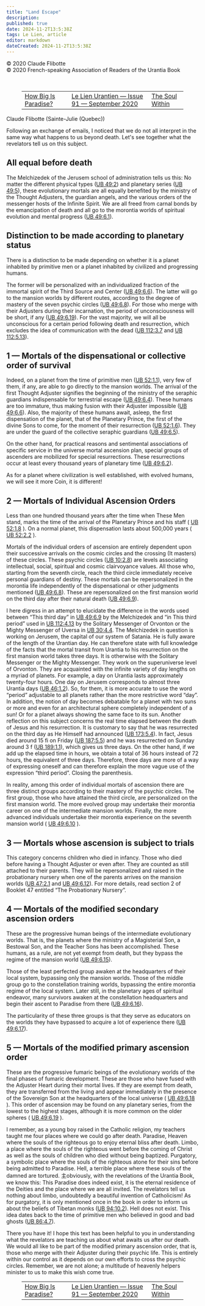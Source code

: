 ```yaml
---
title: "Land Escape"
description: 
published: true
date: 2024-11-2T13:5:38Z
tags: Le Lien, article
editor: markdown
dateCreated: 2024-11-2T13:5:38Z
---
```


<p class="v-card v-sheet theme--light grey lighten-3 px-2">© 2020 Claude Flibotte<br>© 2020 French-speaking Association of Readers of the Urantia Book</p>
<br>
<figure class="table chapter-navigator">
  <table>
    <tbody>
      <tr>
        <td>
        <a href="/en/article/Patrick_Morelli/Quelle_Est_La_Dimension_Du_Paradis">
          <span class="mdi mdi-arrow-left-drop-circle"></span><span class="pl-2">How Big Is Paradise?</span>
        </a>
        </td>
        <td>
        <a href="/en/index/articles_le_lien#le-lien-urantien-issue-91-septembre-2020">
          <span class="mdi mdi-book-open-variant"></span><span class="pl-2">Le Lien Urantien — Issue 91 — September 2020</span>
        </a>
        </td>
        <td>
        <a href="/en/article/Andre_Desjardins/L_ame_En_Soi">
          <span class="pr-2">The Soul Within</span><span class="mdi mdi-arrow-right-drop-circle"></span>
        </a>
        </td>
      </tr>
    </tbody>
  </table>
</figure>



Claude Flibotte (Sainte-Julie (Quebec))

Following an exchange of emails, I noticed that we do not all interpret in the same way what happens to us beyond death. Let's see together what the revelators tell us on this subject.

## All equal before death

The Melchizedek of the Jerusem school of administration tells us this: No matter the different physical types (<a id="a43_111"></a>[UB 49:2](/en/The_Urantia_Book/49#p2)) and planetary series (<a id="a43_172"></a>[UB 49:5](/en/The_Urantia_Book/49#p5)), these evolutionary mortals are all equally benefited by the ministry of the Thought Adjusters, the guardian angels, and the various orders of the messenger hosts of the Infinite Spirit. We are all freed from carnal bonds by the emancipation of death and all go to the morontia worlds of spiritual evolution and mental progress (<a id="a43_540"></a>[UB 49:6.1](/en/The_Urantia_Book/49#p6_1)).

## Distinction to be made according to planetary status

There is a distinction to be made depending on whether it is a planet inhabited by primitive men or a planet inhabited by civilized and progressing humans.

The former will be personalized with an individualized fraction of the immortal spirit of the Third Source and Center (<a id="a49_119"></a>[UB 49:6.6](/en/The_Urantia_Book/49#p6_6)). The latter will go to the mansion worlds by different routes, according to the degree of mastery of the seven psychic circles (<a id="a49_290"></a>[UB 49:6.8](/en/The_Urantia_Book/49#p6_8)). For those who merge with their Adjusters during their incarnation, the period of unconsciousness will be short, if any (<a id="a49_454"></a>[UB 49:6.19](/en/The_Urantia_Book/49#p6_19)). For the vast majority, we will all be unconscious for a certain period following death and resurrection, which excludes the idea of communication with the dead (<a id="a49_661"></a>[UB 112:3.7](/en/The_Urantia_Book/112#p3_7) and <a id="a49_709"></a>[UB 112:5.13](/en/The_Urantia_Book/112#p5_13)).

## 1 — Mortals of the dispensational or collective order of survival

Indeed, on a planet from the time of primitive men (<a id="a53_52"></a>[UB 52:1.1](/en/The_Urantia_Book/52#p1_1)), very few of them, if any, are able to go directly to the mansion worlds. The arrival of the first Thought Adjuster signifies the beginning of the ministry of the seraphic guardians indispensable for terrestrial escape (<a id="a53_315"></a>[UB 49:6.4](/en/The_Urantia_Book/49#p6_4)). These humans are too immature, thus making fusion with their Adjuster impossible (<a id="a53_441"></a>[UB 49:6.6](/en/The_Urantia_Book/49#p6_6)). Also, the majority of these humans await, asleep, the first dispensation of the planet, that of the Planetary Prince, the first of the divine Sons to come, for the moment of their resurrection (<a id="a53_679"></a>[UB 52:1.6](/en/The_Urantia_Book/52#p1_6)). They are under the guard of the collective seraphic guardians (<a id="a53_786"></a>[UB 49:6.5](/en/The_Urantia_Book/49#p6_5)).

On the other hand, for practical reasons and sentimental associations of specific service in the universe mortal ascension plan, special groups of ascenders are mobilized for special resurrections. These resurrections occur at least every thousand years of planetary time (<a id="a55_273"></a>[UB 49:6.2](/en/The_Urantia_Book/49#p6_2)).

As for a planet where civilization is well established, with evolved humans, we will see it more Coin, it is different!

## 2 — Mortals of Individual Ascension Orders

Less than one hundred thousand years after the time when These Men stand, marks the time of the arrival of the Planetary Prince and his staff ( <a id="a61_144"></a>[UB 52:1.8](/en/The_Urantia_Book/52#p1_8) ). On a normal planet, this dispensation lasts about 500,000 years ( <a id="a61_255"></a>[UB 52:2.2](/en/The_Urantia_Book/52#p2_2) ).

Mortals of the individual orders of ascension are entirely dependent upon their successive arrivals on the cosmic circles and the crossing (It masters) of these circles. These psychic circles (<a id="a63_193"></a>[UB 10:2.8](/en/The_Urantia_Book/10#p2_8)) are levels associating intellectual, social, spiritual and cosmic clairvoyance values. All those who, starting from the seventh circle, reach the third circle immediately receive personal guardians of destiny. These mortals can be repersonalized in the morontia life independently of the dispensational or other judgments mentioned (<a id="a63_569"></a>[UB 49:6.8](/en/The_Urantia_Book/49#p6_8)). These are repersonalized on the first mansion world on the third day after their natural death (<a id="a63_709"></a>[UB 49:6.9](/en/The_Urantia_Book/49#p6_9)).

I here digress in an attempt to elucidate the difference in the words used between “This third day” in <a id="a65_103"></a>[UB 49:6.9](/en/The_Urantia_Book/49#p6_9) by the Melchizedek and “in This third period” used in <a id="a65_199"></a>[UB 112:4.13](/en/The_Urantia_Book/112#p4_13) by the Solitary Messenger of Orvonton or the Mighty Messenger of Uversa in <a id="a65_320"></a>[UB 30:4.4](/en/The_Urantia_Book/30#p4_4). The Melchizedek in question is working on Jerusem, the capital of our system of Satania. He is fully aware of the length of the Urantian day. He can therefore state with full knowledge of the facts that the mortal transit from Urantia to his resurrection on the first mansion world takes three days. It is otherwise with the Solitary Messenger or the Mighty Messenger. They work on the superuniverse level of Orvonton. They are acquainted with the infinite variety of day lengths on a myriad of planets. For example, a day on Urantia lasts approximately twenty-four hours. One day on Jerusem corresponds to almost three Urantia days (<a id="a65_997"></a>[UB 46:1.2](/en/The_Urantia_Book/46#p1_2)). So, for them, it is more accurate to use the word “period” adjustable to all planets rather than the more restrictive word “day”. In addition, the notion of day becomes debatable for a planet with two suns or more and even for an architectural sphere completely independent of a sun! Or for a planet always showing the same face to its sun. Another reflection on this subject concerns the real time elapsed between the death of Jesus and his resurrection. It is customary to say that he was resurrected on the third day as He Himself had announced (<a id="a65_1590"></a>[UB 173:5.4](/en/The_Urantia_Book/173#p5_4)). In fact, Jesus died around 15 fi on Friday (<a id="a65_1680"></a>[UB 187:5.5](/en/The_Urantia_Book/187#p5_5)) and he was resurrected on Sunday around 3 f (<a id="a65_1770"></a>[UB 189:1.1](/en/The_Urantia_Book/189#p1_1)), which gives us three days. On the other hand, if we add up the elapsed time in hours, we obtain a total of 36 hours instead of 72 hours, the equivalent of three days. Therefore, three days are more of a way of expressing oneself and can therefore explain the more vague use of the expression “third period”. Closing the parenthesis.

In reality, among this order of individual mortals of ascension there are three distinct groups according to their mastery of the psychic circles. The first group, those who have attained the third circle, are personalized on the first mansion world. The more evolved group may undertake their morontia career on one of the intermediate mansion worlds. Finally, the more advanced individuals undertake their morontia experience on the seventh mansion world ( <a id="a67_459"></a>[UB 49:6.10](/en/The_Urantia_Book/49#p6_10) ).

## 3 — Mortals whose ascension is subject to trials

This category concerns children who died in infancy. Those who died before having a Thought Adjuster or even after. They are counted as still attached to their parents. They will be repersonalized and raised in the probationary nursery when one of the parents arrives on the mansion worlds (<a id="a71_291"></a>[UB 47:2.1](/en/The_Urantia_Book/47#p2_1) and <a id="a71_337"></a>[UB 49:6.12](/en/The_Urantia_Book/49#p6_12)). For more details, read section 2 of Booklet 47 entitled “The Probationary Nursery”.

## 4 — Mortals of the modified secondary ascension orders

These are the progressive human beings of the intermediate evolutionary worlds. That is, the planets where the ministry of a Magisterial Son, a Bestowal Son, and the Teacher Sons has been accomplished. These humans, as a rule, are not yet exempt from death, but they bypass the regime of the mansion world (<a id="a75_307"></a>[UB 49:6.15](/en/The_Urantia_Book/49#p6_15)).

Those of the least perfected group awaken at the headquarters of their local system, bypassing only the mansion worlds. Those of the middle group go to the constellation training worlds, bypassing the entire morontia regime of the local system. Later still, in the planetary ages of spiritual endeavor, many survivors awaken at the constellation headquarters and begin their ascent to Paradise from there (<a id="a77_406"></a>[UB 49:6.16](/en/The_Urantia_Book/49#p6_16)).

The particularity of these three groups is that they serve as educators on the worlds they have bypassed to acquire a lot of experience there (<a id="a79_143"></a>[UB 49:6.17](/en/The_Urantia_Book/49#p6_17)).

## 5 — Mortals of the modified primary ascension order

These are the progressive fumaric beings of the evolutionary worlds of the final phases of fumaric development. These are those who have fused with the Adjuster Heart during their mortal lives. If they are exempt from death, they are transferred from the living and appear immediately in the presence of the Sovereign Son at the headquarters of the local universe ( <a id="a83_366"></a>[UB 49:6.18](/en/The_Urantia_Book/49#p6_18) ). This order of ascension may be found on any planetary series, from the lowest to the highest stages, although it is more common on the older spheres ( <a id="a83_564"></a>[UB 49:6.19](/en/The_Urantia_Book/49#p6_19) ).

I remember, as a young boy raised in the Catholic religion, my teachers taught me four places where we could go after death. Paradise, Heaven where the souls of the righteous go to enjoy eternal bliss after death. Limbo, a place where the souls of the righteous went before the coming of Christ as well as the souls of children who died without being baptized. Purgatory, a symbolic place where the souls of the righteous atone for their sins before being admitted to Paradise. Hell, a terrible place where these souls of the damned are tortured. 主obviously, with the revelations of the Urantia Book, we know this: This Paradise does indeed exist, it is the eternal residence of the Deities and the place where we are all invited. The revelators tell us nothing about limbo, undoubtedly a beautiful invention of Catholicism! As for purgatory, it is only mentioned once in the book in order to inform us about the beliefs of Tibetan monks (<a id="a85_939"></a>[UB 94:10.2](/en/The_Urantia_Book/94#p10_2)). Hell does not exist. This idea dates back to the time of primitive men who believed in good and bad ghosts (<a id="a85_1093"></a>[UB 86:4.7](/en/The_Urantia_Book/86#p4_7)).

There you have it! I hope this text has been helpful to you in understanding what the revelators are teaching us about what awaits us after our death. We would all like to be part of the modified primary ascension order, that is, those who merge with their Adjuster during their psychic life. This is entirely within our control as it depends on our own efforts to cross the psychic circles. Remember, we are not alone; a multitude of heavenly helpers minister to us to make this wish come true.



<figure class="table chapter-navigator">
  <table>
    <tbody>
      <tr>
        <td>
        <a href="/en/article/Patrick_Morelli/Quelle_Est_La_Dimension_Du_Paradis">
          <span class="mdi mdi-arrow-left-drop-circle"></span><span class="pl-2">How Big Is Paradise?</span>
        </a>
        </td>
        <td>
        <a href="/en/index/articles_le_lien#le-lien-urantien-issue-91-septembre-2020">
          <span class="mdi mdi-book-open-variant"></span><span class="pl-2">Le Lien Urantien — Issue 91 — September 2020</span>
        </a>
        </td>
        <td>
        <a href="/en/article/Andre_Desjardins/L_ame_En_Soi">
          <span class="pr-2">The Soul Within</span><span class="mdi mdi-arrow-right-drop-circle"></span>
        </a>
        </td>
      </tr>
    </tbody>
  </table>
</figure>
